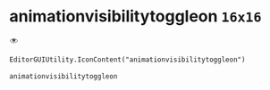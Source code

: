 # animationvisibilitytoggleon `16x16`
<img src="/img/animationvisibilitytoggleon.png" width=16 height=16>

``` CSharp
EditorGUIUtility.IconContent("animationvisibilitytoggleon")
```
```
animationvisibilitytoggleon
```
